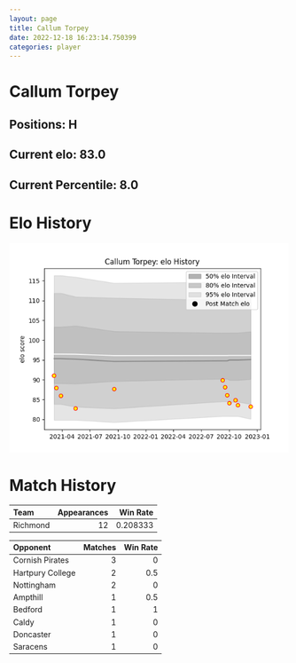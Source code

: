 ```yaml
---  
layout: page  
title: Callum Torpey  
date: 2022-12-18 16:23:14.750399  
categories: player  
---
```

# Callum Torpey

## Positions: H

## Current elo: 83.0

## Current Percentile: 8.0

# Elo History


![elo history](history_CallumTorpey.png)
# Match History


| Team     |   Appearances |   Win Rate |
|:---------|--------------:|-----------:|
| Richmond |            12 |   0.208333 |

| Opponent         |   Matches |   Win Rate |
|:-----------------|----------:|-----------:|
| Cornish Pirates  |         3 |        0   |
| Hartpury College |         2 |        0.5 |
| Nottingham       |         2 |        0   |
| Ampthill         |         1 |        0.5 |
| Bedford          |         1 |        1   |
| Caldy            |         1 |        0   |
| Doncaster        |         1 |        0   |
| Saracens         |         1 |        0   |